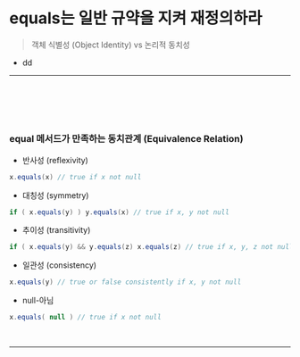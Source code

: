 # equals는 일반 규약을 지켜 재정의하라
> 객체 식별성 (Object Identity) vs 논리적 동치성
* dd

<hr>
<br>

## 
#### 

<br>

### equal 메서드가 만족하는 동치관계 (Equivalence Relation)
* 반사성 (reflexivity)
```java
x.equals(x) // true if x not null
```
* 대칭성 (symmetry)
```java
if ( x.equals(y) ) y.equals(x) // true if x, y not null
```
* 추이성 (transitivity)
```java
if ( x.equals(y) && y.equals(z) x.equals(z) // true if x, y, z not null
```
* 일관성 (consistency)
```java
x.equals(y) // true or false consistently if x, y not null 
```
* null-아님
```java
x.equals( null ) // true if x not null
```

<br>
<hr>
<br>

